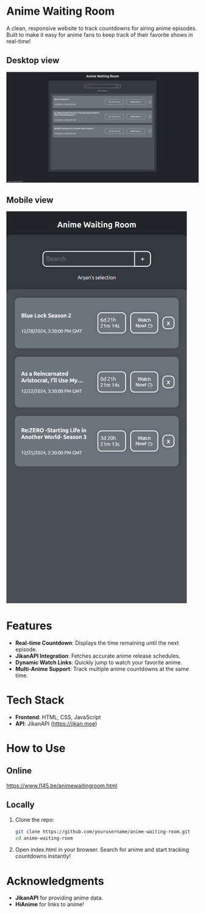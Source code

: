 # Anime Waiting Room
A clean, responsive website to track countdowns for airing anime episodes. Built to make it easy for anime fans to keep track of their favorite shows in real-time!

## Desktop view
![animewaitingroomdesktop](./animeWaitingRoomDesktop.jpeg)

## Mobile view
![animewaitingroommobile](./animeWaitingRoomMobile.png)

# Features
- **Real-time Countdown**: Displays the time remaining until the next episode.
- **JikanAPI Integration**: Fetches accurate anime release schedules.
- **Dynamic Watch Links**: Quickly jump to watch your favorite anime.
- **Multi-Anime Support**: Track multiple anime countdowns at the same time.

# Tech Stack
- **Frontend**: HTML, CSS, JavaScript
- **API**: JikanAPI (https://jikan.moe)

# How to Use
## Online
https://www.l145.be/animewaitingroom.html

## Locally
1. Clone the repo:
   ```bash
   git clone https://github.com/yourusername/anime-waiting-room.git
   cd anime-waiting-room

2. Open index.html in your browser.
Search for anime and start tracking countdowns instantly!

# Acknowledgments
- **JikanAPI** for providing anime data.
- **HiAnime** for links to anime!

